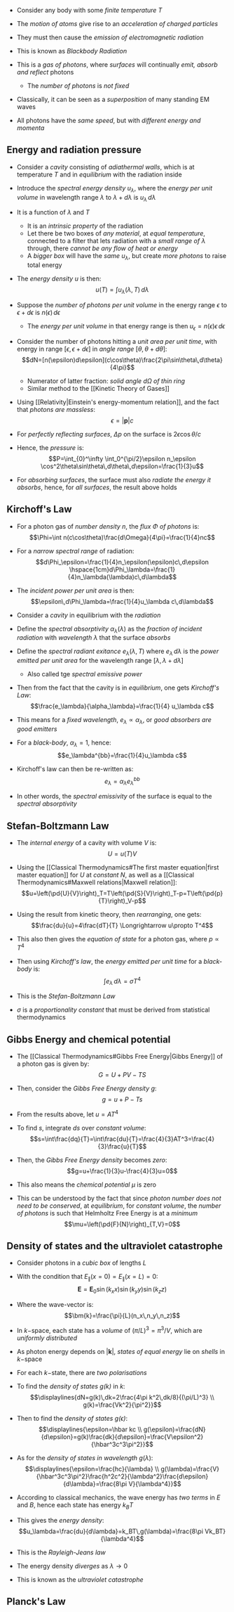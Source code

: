 - Consider any body with some _finite temperature_ $T$
- The _motion of atoms_ give rise to an _acceleration of charged particles_
- They must then cause the _emission of electromagnetic radiation_

- This is known as _Blackbody Radiation_

- This is a _gas of photons_, where _surfaces_ will continually _emit, absorb and reflect_ photons
	- The _number of photons_ is _not fixed_
- Classically, it can be seen as a _superposition_ of many standing EM waves

- All photons have the _same speed_, but with _different energy and momenta_

## Energy and radiation pressure
- Consider a _cavity_ consisting of _adiathermal walls_, which is at temperature $T$ and in _equilibrium_ with the radiation inside

- Introduce the _spectral energy density_ $u_\lambda$, where the _energy per unit volume_ in wavelength range $\lambda$ to $\lambda+d\lambda$ is $u_\lambda\,d\lambda$
- It is a function of $\lambda$ and $T$
	- It is an _intrinsic property_ of the radiation
	- Let there be two boxes of _any material_, at _equal temperature_, connected to a filter that lets radiation with a _small range of $\lambda$_ through, there _cannot be any flow of heat or energy_
	- A _bigger box_ will have the _same_ $u_\lambda$, but create _more photons_ to raise total energy

- The _energy density_ $u$ is then:
$$u(T)=\int u_\lambda(\lambda, T)\,d\lambda$$

- Suppose the _number of photons per unit volume_ in the energy range $\epsilon$ to $\epsilon+d\epsilon$ is $n(\epsilon)\,d\epsilon$
	- The _energy per unit volume_ in that energy range is then $u_\epsilon=n(\epsilon)\epsilon\,d\epsilon$
- Consider the number of photons hitting a _unit area per unit time_, with energy in range $[\epsilon,\epsilon+d\epsilon]$ in _angle range_ $[\theta,\theta+d\theta]$:
$$dN=[n(\epsilon)d\epsilon](c\cos\theta)\frac{2\pi\sin\theta\,d\theta}{4\pi}$$
	- Numerator of latter fraction: _solid angle $d\Omega$ of thin ring_
	- Similar method to the [[Kinetic Theory of Gases]]

- Using [[Relativity|Einstein's energy-momentum relation]], and the fact that _photons are massless_:
$$\epsilon=|\bm{p}|c$$
- For _perfectly reflecting surfaces_, $\Delta p$ on the surface is $2\epsilon\cos\theta/c$
- Hence, the _pressure_ is:
$$P=\int_{0}^\infty \int_0^{\pi/2}\epsilon n_\epsilon \cos^2\theta\sin\theta\,d\theta\,d\epsilon=\frac{1}{3}u$$
- For _absorbing surfaces_, the surface must also _radiate the energy it absorbs_, hence, for _all surfaces_, the result above holds

## Kirchoff's Law
- For a photon gas of _number density_ $n$, the _flux $\Phi$ of photons_ is:
$$\Phi=\int n(c\cos\theta)\frac{d\Omega}{4\pi}=\frac{1}{4}nc$$
- For a _narrow spectral range_ of radiation:
$$d\Phi_\epsilon=\frac{1}{4}n_\epsilon(\epsilon)c\,d\epsilon \hspace{1cm}d\Phi_\lambda=\frac{1}{4}n_\lambda(\lambda)c\,d\lambda$$
- The _incident power per unit area_ is then:
$$\epsilon\,d\Phi_\lambda=\frac{1}{4}u_\lambda c\,d\lambda$$

- Consider a _cavity_ in equilibrium with the _radiation_

- Define the _spectral absorptivity_ $\alpha_\lambda(\lambda)$ as the _fraction of incident radiation_ with _wavelength_ $\lambda$ that the surface _absorbs_
- Define the _spectral radiant exitance_ $e_\lambda(\lambda,T)$ where $e_\lambda\,d\lambda$ is the _power emitted per unit area_ for the wavelength range $[\lambda,\lambda+d\lambda]$
	- Also called tge _spectral emissive power_

- Then from the fact that the cavity is in _equilibrium_, one gets _Kirchoff's Law_:
$$\frac{e_\lambda}{\alpha_\lambda}=\frac{1}{4} u_\lambda c$$

- This means for a _fixed wavelength_, $e_\lambda\propto\alpha_\lambda$, or _good absorbers are good emitters_

- For a _black-body_, $\alpha_\lambda=1$, hence:
$$e_\lambda^{bb}=\frac{1}{4}u_\lambda c$$
- Kirchoff's law can then be re-written as:
$$e_\lambda=\alpha_\lambda e_\lambda^{bb}$$
- In other words, the _spectral emissivity_ of the surface is equal to the _spectral absorptivity_

## Stefan-Boltzmann Law
- The _internal energy_ of a cavity with volume $V$ is:
$$U=u(T)V$$
- Using the [[Classical Thermodynamics#The first master equation|first master equation]] for $U$ at _constant_ $N$, as well as a [[Classical Thermodynamics#Maxwell relations|Maxwell relation]]:
$$u=\left(\pd{U}{V}\right)_T=T\left(\pd{S}{V}\right)_T-p=T\left(\pd{p}{T}\right)_V-p$$
- Using the result from kinetic theory, then _rearranging_, one gets:
$$\frac{du}{u}=4\frac{dT}{T} \Longrightarrow u\propto T^4$$
- This also then gives the _equation of state_ for a photon gas, where $p\propto T^4$

- Then using _Kirchoff's law_, the _energy emitted per unit time_ for a _black-body_ is:
$$\int e_\lambda\,d\lambda=\sigma T^4$$
- This is the _Stefan-Boltzmann Law_
- $\sigma$ is a _proportionality constant_ that must be derived from statistical thermodynamics

## Gibbs Energy and chemical potential
- The [[Classical Thermodynamics#Gibbs Free Energy|Gibbs Energy]] of a photon gas is given by:
$$G=U+PV-TS$$
- Then, consider the _Gibbs Free Energy density_ $g$:
$$g=u+P-Ts$$
- From the results above, let $u=AT^4$
- To find $s$, integrate $ds$ over _constant volume_:
$$s=\int\frac{dq}{T}=\int\frac{du}{T}=\frac{4}{3}AT^3=\frac{4}{3}\frac{u}{T}$$
- Then, the _Gibbs Free Energy density_ becomes _zero_:
$$g=u+\frac{1}{3}u-\frac{4}{3}u=0$$
- This also means the _chemical potential_ $\mu$ is zero

- This can be understood by the fact that since _photon number does not need to be conserved_, at _equilibrium_, for _constant volume_, the _number of photons_ is such that Helmholtz Free Energy is at a _minimum_
$$\mu=\left(\pd{F}{N}\right)_{T,V}=0$$
## Density of states and the ultraviolet catastrophe
- Consider photons in a _cubic box_ of lengths $L$
- With the condition that $E_\parallel(x=0)=E_\parallel(x=L)=0$:
$$\bm{E}=\bm{E}_0\sin(k_xx)\sin(k_yy)\sin(k_zz)$$
- Where the wave-vector is:
$$\bm{k}=\frac{\pi}{L}(n_x\,n_y\,n_z)$$
- In $k-$space, each state has a _volume_ of $(\pi/L)^3=\pi^3/V$, which are _uniformly distributed_
- As photon energy depends on $|\bm{k}|$, _states of equal energy_ lie on _shells_ in $k-$space
- For each $k-$state, there are _two polarisations_

- To find the _density of states $g(k)$_ in $k$:
$$\displaylines{dN=g(k)\,dk=2\frac{4\pi k^2\,dk/8}{(\pi/L)^3} \\ g(k)=\frac{Vk^2}{\pi^2}}$$
- Then to find the _density of states $g(\epsilon)$_:
$$\displaylines{\epsilon=\hbar kc \\ g(\epsilon)=\frac{dN}{d\epsilon}=g(k)\frac{dk}{d\epsilon}=\frac{V\epsilon^2}{\hbar^3c^3\pi^2}}$$
- As for the _density of states in wavelength_ $g(\lambda)$:
$$\displaylines{\epsilon=\frac{hc}{\lambda} \\ g(\lambda)=\frac{V}{\hbar^3c^3\pi^2}\frac{h^2c^2}{\lambda^2}\frac{d\epsilon}{d\lambda}=\frac{8\pi V}{\lambda^4}}$$

- According to classical mechanics, the wave energy has _two terms_ in $E$ and $B$, hence each state has energy $k_BT$
- This gives the _energy density_:
$$u_\lambda=\frac{du}{d\lambda}=k_BT\,g(\lambda)=\frac{8\pi Vk_BT}{\lambda^4}$$
- This is the _Rayleigh-Jeans law_
- The energy density _diverges_ as $\lambda\to 0$
- This is known as the _ultraviolet catastrophe_

## Planck's Law
